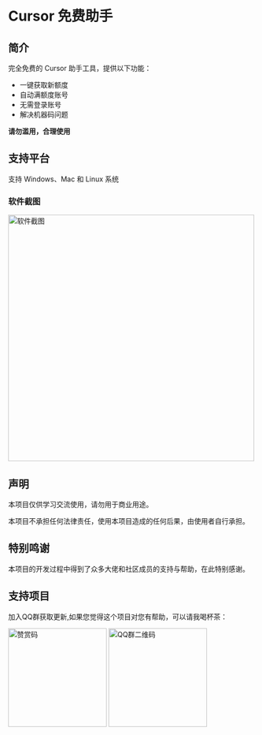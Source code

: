 # Cursor 免费助手

## 简介

完全免费的 Cursor 助手工具，提供以下功能：
- 一键获取新额度
- 自动满额度账号
- 无需登录账号
- 解决机器码问题

**请勿滥用，合理使用**

## 支持平台

支持 Windows、Mac 和 Linux 系统

### 软件截图

<img src="https://github.com/user-attachments/assets/e463481e-649c-4c22-acf6-ffa34043eb95" width="500" alt="软件截图">

## 声明

本项目仅供学习交流使用，请勿用于商业用途。

本项目不承担任何法律责任，使用本项目造成的任何后果，由使用者自行承担。

## 特别鸣谢

本项目的开发过程中得到了众多大佬和社区成员的支持与帮助，在此特别感谢。

## 支持项目

加入QQ群获取更新,如果您觉得这个项目对您有帮助，可以请我喝杯茶：

<img src="https://github.com/user-attachments/assets/861cb471-d580-441c-acab-89bf30bdc45d" width="200" alt="赞赏码"> <img src="https://github.com/user-attachments/assets/db5a470a-a7ba-4dc0-91bf-506448b00479" width="200" alt="QQ群二维码">
